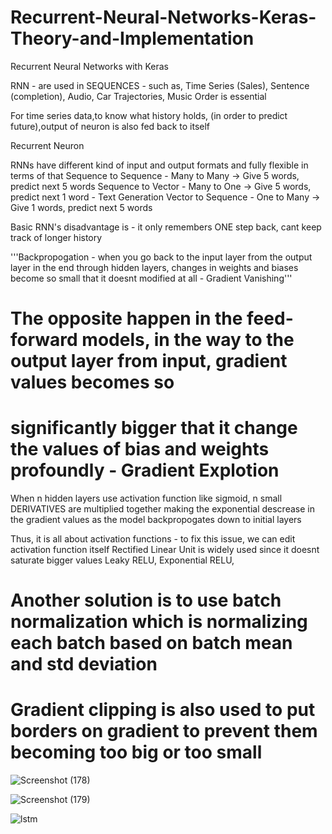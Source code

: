 # Recurrent-Neural-Networks-Keras-Theory-and-Implementation
Recurrent Neural Networks with Keras

RNN - are used in SEQUENCES - such as, Time Series (Sales), Sentence (completion), Audio,  Car Trajectories, Music
Order is essential

For time series data,to know what history holds, (in order to predict future),output of neuron is also fed back to itself

Recurrent Neuron

RNNs have different kind of input and output formats and fully flexible in terms of that
Sequence to Sequence - Many to Many -> Give 5 words, predict next 5 words
Sequence to Vector - Many to One -> Give 5 words, predict next 1 word - Text Generation
Vector to Sequence - One to Many -> Give 1 words, predict next 5 words

Basic RNN's disadvantage is - it only remembers ONE step back, cant keep track of longer history

'''Backpropogation - when you go back to the input layer from the output layer in the end through hidden layers, changes in
weights and biases become so small that it doesnt modified at all - Gradient Vanishing'''

# The opposite happen in the feed-forward models, in the way to the output layer from input, gradient values becomes so
# significantly bigger that it change the values of bias and weights profoundly - Gradient Explotion

When n hidden layers use activation function like sigmoid, n small DERIVATIVES are multiplied together making the 
exponential descrease in the gradient values as the model backpropogates down to initial layers

Thus, it is all about activation functions - to fix this issue, we can edit activation function itself
Rectified Linear Unit is widely used since it doesnt saturate bigger values
Leaky RELU, Exponential RELU, 

# Another solution is to use batch normalization which is normalizing each batch based on batch mean and std deviation

# Gradient clipping is also used to put borders on gradient to prevent them becoming too big or too small
![Screenshot (178)](https://user-images.githubusercontent.com/57037068/83904097-54da7480-a770-11ea-9778-b33ace2bac00.png)


![Screenshot (179)](https://user-images.githubusercontent.com/57037068/83904089-5146ed80-a770-11ea-9ea9-00f152aa6846.png)


![lstm](https://user-images.githubusercontent.com/57037068/83904502-04afe200-a771-11ea-919f-289c8e454501.PNG)
